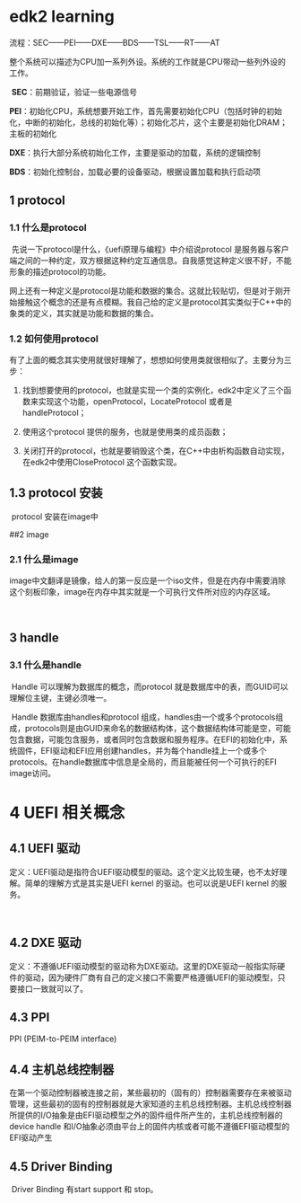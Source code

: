 # edk2 learning

流程：SEC——PEI——DXE——BDS——TSL——RT——AT



​	整个系统可以描述为CPU加一系列外设。系统的工作就是CPU带动一些列外设的工作。

​	**SEC**：前期验证，验证一些电源信号

​	**PEI**：初始化CPU，系统想要开始工作，首先需要初始化CPU（包括时钟的初始化，中断的初始化，总线的初始化等）；初始化芯片，这个主要是初始化DRAM；主板的初始化

​	**DXE**：执行大部分系统初始化工作，主要是驱动的加载，系统的逻辑控制

​	**BDS**：初始化控制台，加载必要的设备驱动，根据设置加载和执行启动项

## 1 protocol

### 1.1 什么是protocol

​	先说一下protocol是什么，《uefi原理与编程》中介绍说protocol 是服务器与客户端之间的一种约定，双方根据这种约定互通信息。自我感觉这种定义很不好，不能形象的描述protocol的功能。

​	网上还有一种定义是protocol是功能和数据的集合。这就比较贴切，但是对于刚开始接触这个概念的还是有点模糊。我自己给的定义是protocol其实类似于C++中的象类的定义，其实就是功能和数据的集合。

### 1.2 如何使用protocol

​	有了上面的概念其实使用就很好理解了，想想如何使用类就很相似了。主要分为三步：

1.   找到想要使用的protocol，也就是实现一个类的实例化，edk2中定义了三个函数来实现这个功能，openProtocol，LocateProtocol 或者是handleProtocol；

2.   使用这个protocol 提供的服务，也就是使用类的成员函数；

3.   关闭打开的protocol，也就是要销毁这个类，在C++中由析构函数自动实现，在edk2中使用CloseProtocol 这个函数实现。

## 1.3 protocol 安装

​	protocol 安装在image中

 

##2 image

### 2.1 什么是image

​	image中文翻译是镜像，给人的第一反应是一个iso文件，但是在内存中需要消除这个刻板印象，image在内存中其实就是一个可执行文件所对应的内存区域。

​	

## 3 handle

### 3.1 什么是handle

​	Handle 可以理解为数据库的概念，而protocol 就是数据库中的表，而GUID可以理解位主键，主键必须唯一。

​	Handle 数据库由handles和protocol 组成，handles由一个或多个protocols组成，protocols则是由GUID来命名的数据结构体，这个数据结构体可能是空，可能包含数据，可能包含服务，或者同时包含数据和服务程序。在EFI的初始化中，系统固件，EFI驱动和EFI应用创建handles，并为每个handle挂上一个或多个protocols。在handle数据库中信息是全局的，而且能被任何一个可执行的EFI image访问。

# 4 UEFI 相关概念

## 4.1 UEFI 驱动

​	定义：UEFI驱动是指符合UEFI驱动模型的驱动。这个定义比较生硬，也不太好理解。简单的理解方式是其实是UEFI kernel 的驱动。也可以说是UEFI kernel 的服务。

​	

## 4.2 DXE 驱动

​	定义：不遵循UEFI驱动模型的驱动称为DXE驱动。这里的DXE驱动一般指实际硬件的驱动，因为硬件厂商有自己的定义接口不需要严格遵循UEFI的驱动模型，只要接口一致就可以了。

## 4.3 PPI

PPI (PEIM-to-PEIM interface)

## 4.4 主机总线控制器

​	在第一个驱动控制器被连接之前，某些最初的（固有的）控制器需要存在来被驱动管理，这些最初的固有的控制器就是大家知道的主机总线控制器。主机总线控制器所提供的I/O抽象是由EFI驱动模型之外的固件组件所产生的，主机总线控制器的device handle 和I/O抽象必须由平台上的固件内核或者可能不遵循EFI驱动模型的EFI驱动产生



## 4.5 Driver Binding

​	Driver Binding 有start support 和 stop。

